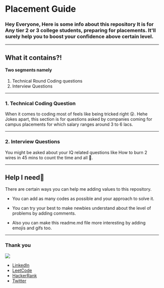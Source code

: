 # **Placement Guide**
### Hey Everyone, Here is some info about this repository It is for Any tier 2 or 3 college students, preparing for placements. It'll surely help you to boost your confidence above certain level.
---

## **What it contains?!**
#### Two segments namely
<ol>
<li>Technical Round Coding questions</li>
<li>Interview Questions</li>
</ol>

---

### **1. Technical Coding Question**
When it comes to coding most of feels like being tricked right 😲. Hehe Jokes apart, this section is for questions asked by companies coming for campus placements for which salary ranges around 3 to 6 lacs.


---

### **2. Interview Questions**
You might be asked about your IQ related questions like How to burn 2 wires in 45 mins to count the time and all 🤔.

---

## **Help I need🤞**
There are certain ways you can help me adding values to this repository.

- You can add as many codes as possible and your approach to solve it.

- You can try your best to make newbies understand about the level of problems by adding comments.

- Also you can make this readme.md file more interesting by adding emojis and gifs too.

---


### **Thank you**
![](https://lh3.googleusercontent.com/a-/ACNPEu_Q2CgNk8096v4yKBVKR1OHr0mvUMOwLtaMAbJi=s360-p-rw-no)



- [LinkedIn](www.linkedin.com/in/chirag-chavda)
- [LeetCode](https://leetcode.com/CHIRAG_CHAVDA/)
- [HackerRank](https://www.hackerrank.com/chiragchavda0210)
- [Twitter](https://twitter.com/hacker_0369)

